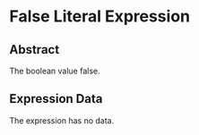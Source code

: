 # False Literal Expression

## Abstract

The boolean value false.

## Expression Data

The expression has no data.
